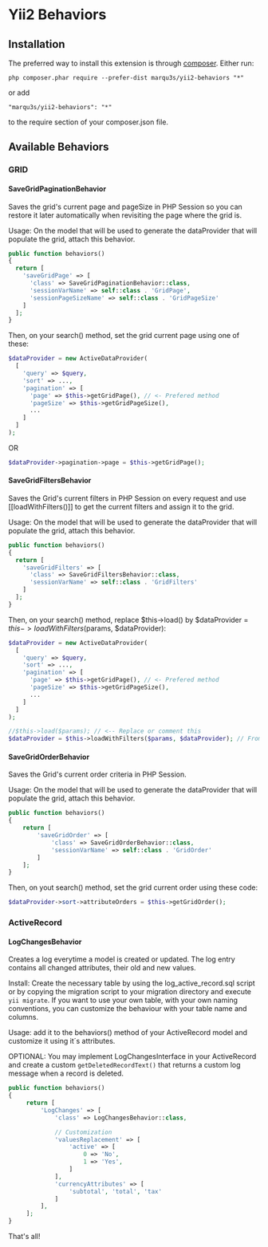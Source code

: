 # Yii2 Behaviors

## Installation

The preferred way to install this extension is through [composer](http://composer.org). Either run:

```
php composer.phar require --prefer-dist marqu3s/yii2-behaviors "*"
```

or add

```
"marqu3s/yii2-behaviors": "*"
```

to the require section of your composer.json file.

## Available Behaviors

### GRID

#### SaveGridPaginationBehavior

Saves the grid's current page and pageSize in PHP Session so you can restore it later automatically when revisiting the page where the grid is.

Usage: On the model that will be used to generate the dataProvider that will populate the grid, attach this behavior.

```php
public function behaviors()
{
  return [
    'saveGridPage' => [
      'class' => SaveGridPaginationBehavior::class,
      'sessionVarName' => self::class . 'GridPage',
      'sessionPageSizeName' => self::class . 'GridPageSize'
    ]
  ];
}
```

Then, on your search() method, set the grid current page using one of these:

```php
$dataProvider = new ActiveDataProvider(
  [
    'query' => $query,
    'sort' => ...,
    'pagination' => [
      'page' => $this->getGridPage(), // <- Prefered method
      'pageSize' => $this->getGridPageSize(),
      ...
    ]
  ]
);
```

OR

```php
$dataProvider->pagination->page = $this->getGridPage();
```

#### SaveGridFiltersBehavior

Saves the Grid's current filters in PHP Session on every request and use [[loadWithFilters()]] to get the current filters and assign it to the grid.

Usage: On the model that will be used to generate the dataProvider that will populate the grid, attach this behavior.

```php
public function behaviors()
{
  return [
    'saveGridFilters' => [
      'class' => SaveGridFiltersBehavior::class,
      'sessionVarName' => self::class . 'GridFilters'
    ]
  ];
}
```

Then, on your search() method, replace $this->load() by $dataProvider = $this->loadWithFilters($params, $dataProvider):

```php
$dataProvider = new ActiveDataProvider(
  [
    'query' => $query,
    'sort' => ...,
    'pagination' => [
      'page' => $this->getGridPage(), // <- Prefered method
      'pageSize' => $this->getGridPageSize(),
      ...
    ]
  ]
);

//$this->load($params); // <-- Replace or comment this
$dataProvider = $this->loadWithFilters($params, $dataProvider); // From SaveGridFiltersBehavior
```

#### SaveGridOrderBehavior

Saves the Grid's current order criteria in PHP Session.

Usage: On the model that will be used to generate the dataProvider that will populate the grid, attach this behavior.

```php
public function behaviors()
{
    return [
        'saveGridOrder' => [
            'class' => SaveGridOrderBehavior::class,
            'sessionVarName' => self::class . 'GridOrder'
        ]
    ];
}
```

Then, on yout search() method, set the grid current order using these code:

```php
$dataProvider->sort->attributeOrders = $this->getGridOrder();
```

### ActiveRecord

#### LogChangesBehavior

Creates a log everytime a model is created or updated. The log entry contains all changed attributes, their old and new values.

Install: Create the necessary table by using the log_active_record.sql script or by copying the migration script to your migration directory and execute `yii migrate`.
If you want to use your own table, with your own naming conventions, you can customize the behaviour with your table name and columns.

Usage: add it to the behaviors() method of your ActiveRecord model and customize it using it´s attributes.

OPTIONAL: You may implement LogChangesInterface in your ActiveRecord and create a custom `getDeletedRecordText()` that returns a custom log message when a record is deleted.

```php
public function behaviors()
{
     return [
         'LogChanges' => [
             'class' => LogChangesBehavior::class,

             // Customization
             'valuesReplacement' => [
                 'active' => [
                     0 => 'No',
                     1 => 'Yes',
                 ]
             ],
             'currencyAttributes' => [
                 'subtotal', 'total', 'tax'
             ]
         ],
     ];
}
```

That's all!
